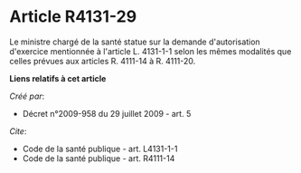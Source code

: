 # Article R4131-29

Le ministre chargé de la santé statue sur la demande d'autorisation d'exercice mentionnée à l'article L. 4131-1-1 selon les
mêmes modalités que celles prévues aux articles R. 4111-14 à R. 4111-20.

**Liens relatifs à cet article**

_Créé par_:

  - Décret n°2009-958 du 29 juillet 2009 - art. 5

_Cite_:

  - Code de la santé publique - art. L4131-1-1
  - Code de la santé publique - art. R4111-14
